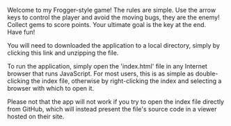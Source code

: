 Welcome to my Frogger-style game!
The rules are simple.  Use the arrow keys to control the player and avoid the moving bugs, they are the enemy!
Collect gems to score points. Your ultimate goal is the key at the end.  
Have fun!

You will need to downloaded the application to a local directory, simply by clicking this link and unzipping the file.

To run the application, simply open the 'index.html' file in any Internet browser that runs JavaScript. For most users, this is as simple as double-clicking the index file, otherwise by right-clicking the index and selecting a browser with which to open it.

Please not that the app will not work if you try to open the index file directly from GitHub, which will instead present the file's source code in a viewer hosted on their site.





